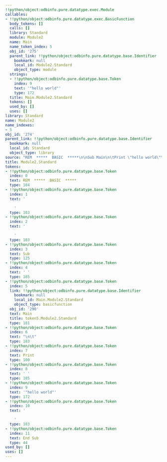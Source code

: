 ```yaml
---
!!python/object:odbinfo.pure.datatype.exec.Module
callables:
- !!python/object:odbinfo.pure.datatype.exec.BasicFunction
  body_tokens: []
  calls: []
  library: Standard
  module: Module2
  name: Main
  name_token_index: 5
  obj_id: '275'
  parent_link: !!python/object:odbinfo.pure.datatype.base.Identifier
    bookmark: null
    local_id: Module2.Standard
    object_type: module
  strings:
  - !!python/object:odbinfo.pure.datatype.base.Token
    index: 9
    text: '"hello world"'
    type: 172
  title: Main.Module2.Standard
  tokens: []
  used_by: []
  uses: []
library: Standard
name: Module2
name_indexes:
- 5
obj_id: '274'
parent_link: !!python/object:odbinfo.pure.datatype.base.Identifier
  bookmark: null
  local_id: Standard
  object_type: library
source: "REM  *****  BASIC  *****\n\nSub Main\n\tPrint \"hello world\"\nEnd Sub"
title: Module2.Standard
tokens:
- !!python/object:odbinfo.pure.datatype.base.Token
  index: 0
  text: REM  *****  BASIC  *****
  type: 184
- !!python/object:odbinfo.pure.datatype.base.Token
  index: 1
  text: '

    '
  type: 183
- !!python/object:odbinfo.pure.datatype.base.Token
  index: 2
  text: '

    '
  type: 183
- !!python/object:odbinfo.pure.datatype.base.Token
  index: 3
  text: Sub
  type: 125
- !!python/object:odbinfo.pure.datatype.base.Token
  index: 4
  text: ' '
  type: 185
- !!python/object:odbinfo.pure.datatype.base.Token
  index: 5
  link: !!python/object:odbinfo.pure.datatype.base.Identifier
    bookmark: null
    local_id: Main.Module2.Standard
    object_type: basicfunction
  obj_id: '290'
  text: Main
  title: token5.Module2.Standard
  type: 181
- !!python/object:odbinfo.pure.datatype.base.Token
  index: 6
  text: "\n\t"
  type: 183
- !!python/object:odbinfo.pure.datatype.base.Token
  index: 7
  text: Print
  type: 100
- !!python/object:odbinfo.pure.datatype.base.Token
  index: 8
  text: ' '
  type: 185
- !!python/object:odbinfo.pure.datatype.base.Token
  index: 9
  text: '"hello world"'
  type: 172
- !!python/object:odbinfo.pure.datatype.base.Token
  index: 10
  text: '

    '
  type: 183
- !!python/object:odbinfo.pure.datatype.base.Token
  index: 11
  text: End Sub
  type: 44
used_by: []
uses: []
---
```

